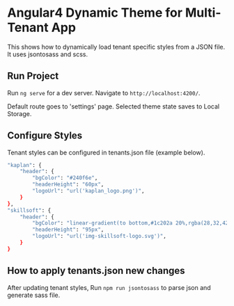# Angular4 Dynamic Theme for Multi-Tenant App
This shows how to dynamically load tenant specific styles from a JSON file. It uses jsontosass and scss.

## Run Project

Run `ng serve` for a dev server. Navigate to `http://localhost:4200/`.

Default route goes to 'settings' page. Selected theme state saves to Local Storage.

## Configure Styles

Tenant styles can be configured in tenants.json file (example below).
```sh
"kaplan": {
    "header": {
        "bgColor": "#240f6e",
        "headerHeight": "60px",
        "logoUrl": "url('kaplan_logo.png')",
    }
},
"skillsoft": {
    "header": {
        "bgColor": "linear-gradient(to bottom,#1c202a 20%,rgba(28,32,42,0) 100%)",
        "headerHeight": "95px",
        "logoUrl": "url('img-skillsoft-logo.svg')",
    }
}
```
## How to apply tenants.json new changes

After updating tenant styles,
Run `npm run jsontosass` to parse json and generate sass file.


